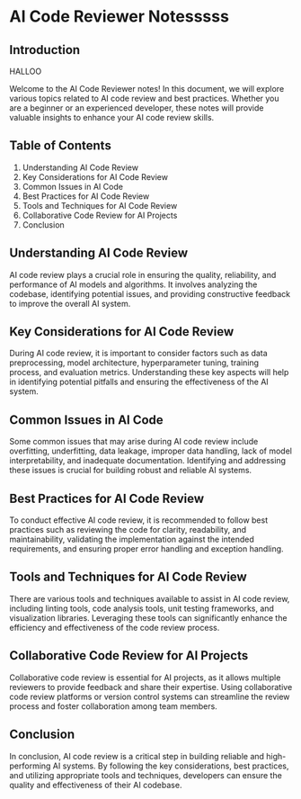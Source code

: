 # AI Code Reviewer Notesssss

## Introduction

HALLOO

Welcome to the AI Code Reviewer notes! In this document, we will explore various topics related to AI code review and best practices. Whether you are a beginner or an experienced developer, these notes will provide valuable insights to enhance your AI code review skills.

## Table of Contents

1. Understanding AI Code Review
2. Key Considerations for AI Code Review
3. Common Issues in AI Code
4. Best Practices for AI Code Review
5. Tools and Techniques for AI Code Review
6. Collaborative Code Review for AI Projects
7. Conclusion

## Understanding AI Code Review

AI code review plays a crucial role in ensuring the quality, reliability, and performance of AI models and algorithms. It involves analyzing the codebase, identifying potential issues, and providing constructive feedback to improve the overall AI system.

## Key Considerations for AI Code Review

During AI code review, it is important to consider factors such as data preprocessing, model architecture, hyperparameter tuning, training process, and evaluation metrics. Understanding these key aspects will help in identifying potential pitfalls and ensuring the effectiveness of the AI system.

## Common Issues in AI Code

Some common issues that may arise during AI code review include overfitting, underfitting, data leakage, improper data handling, lack of model interpretability, and inadequate documentation. Identifying and addressing these issues is crucial for building robust and reliable AI systems.

## Best Practices for AI Code Review

To conduct effective AI code review, it is recommended to follow best practices such as reviewing the code for clarity, readability, and maintainability, validating the implementation against the intended requirements, and ensuring proper error handling and exception handling.

## Tools and Techniques for AI Code Review

There are various tools and techniques available to assist in AI code review, including linting tools, code analysis tools, unit testing frameworks, and visualization libraries. Leveraging these tools can significantly enhance the efficiency and effectiveness of the code review process.

## Collaborative Code Review for AI Projects

Collaborative code review is essential for AI projects, as it allows multiple reviewers to provide feedback and share their expertise. Using collaborative code review platforms or version control systems can streamline the review process and foster collaboration among team members.

## Conclusion

In conclusion, AI code review is a critical step in building reliable and high-performing AI systems. By following the key considerations, best practices, and utilizing appropriate tools and techniques, developers can ensure the quality and effectiveness of their AI codebase.
